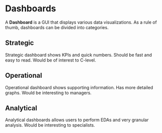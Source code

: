 # Dashboards

A **Dashboard** is a GUI that displays various data visualizations. As a rule of
thumb, dashboards can be divided into categories.

## Strategic

Strategic dashboard shows KPIs and quick numbers. Should be fast and easy to
read. Would be of interest to C-level.

## Operational

Operational dashboard shows supporting information. Has more detailed graphs.
Would be interesting to managers.

## Analytical

Analytical dashboards allows users to perform EDAs and very granular analysis.
Would be interesting to specialists.
